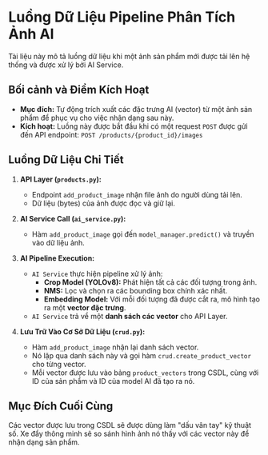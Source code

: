 # Luồng Dữ Liệu Pipeline Phân Tích Ảnh AI

Tài liệu này mô tả luồng dữ liệu khi một ảnh sản phẩm mới được tải lên hệ thống và được xử lý bởi AI Service.

## Bối cảnh và Điểm Kích Hoạt

- **Mục đích:** Tự động trích xuất các đặc trưng AI (vector) từ một ảnh sản phẩm để phục vụ cho việc nhận dạng sau này.
- **Kích hoạt:** Luồng này được bắt đầu khi có một request `POST` được gửi đến API endpoint:
  `POST /products/{product_id}/images`

## Luồng Dữ Liệu Chi Tiết

1. **API Layer (`products.py`):**
    - Endpoint `add_product_image` nhận file ảnh do người dùng tải lên.
    - Dữ liệu (bytes) của ảnh được đọc và giữ lại.

2. **AI Service Call (`ai_service.py`):**
    - Hàm `add_product_image` gọi đến `model_manager.predict()` và truyền vào dữ liệu ảnh.

3. **AI Pipeline Execution:**
    - `AI Service` thực hiện pipeline xử lý ảnh:
        - **Crop Model (YOLOv8):** Phát hiện tất cả các đối tượng trong ảnh.
        - **NMS:** Lọc và chọn ra các bounding box chính xác nhất.
        - **Embedding Model:** Với mỗi đối tượng đã được cắt ra, mô hình tạo ra một **vector đặc trưng**.
    - `AI Service` trả về một **danh sách các vector** cho API Layer.

4. **Lưu Trữ Vào Cơ Sở Dữ Liệu (`crud.py`):**
    - Hàm `add_product_image` nhận lại danh sách vector.
    - Nó lặp qua danh sách này và gọi hàm `crud.create_product_vector` cho từng vector.
    - Mỗi vector được lưu vào bảng `product_vectors` trong CSDL, cùng với ID của sản phẩm và ID của model AI đã tạo ra nó.

## Mục Đích Cuối Cùng

Các vector được lưu trong CSDL sẽ được dùng làm "dấu vân tay" kỹ thuật số. Xe đẩy thông minh sẽ so sánh hình ảnh nó thấy với các vector này để nhận dạng sản phẩm.
